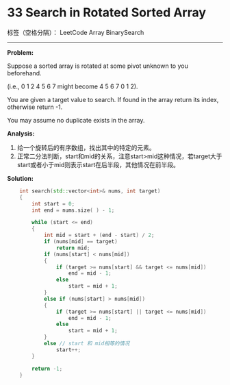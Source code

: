 ﻿# 33 Search in Rotated Sorted Array

标签（空格分隔）： LeetCode Array BinarySearch

---
**Problem:**
>   
Suppose a sorted array is rotated at some pivot unknown to you beforehand.
>
(i.e., 0 1 2 4 5 6 7 might become 4 5 6 7 0 1 2).
>
You are given a target value to search. If found in the array return its index, otherwise return -1.
>
You may assume no duplicate exists in the array.

**Analysis:**

 1. 给一个旋转后的有序数组，找出其中的特定的元素。
 2. 正常二分法判断，start和mid的关系，注意start>mid这种情况，若target大于start或者小于mid则表示start在后半段，其他情况在前半段。

**Solution:**
```cpp
	int search(std::vector<int>& nums, int target)
	{
		int start = 0;
		int end = nums.size( ) - 1;

		while (start <= end)
		{
			int mid = start + (end - start) / 2;
			if (nums[mid] == target)
				return mid;
			if (nums[start] < nums[mid])
			{
				if (target >= nums[start] && target <= nums[mid])
					end = mid - 1;
				else
					start = mid + 1;
			}
			else if (nums[start] > nums[mid])
			{
				if (target >= nums[start] || target <= nums[mid])
					end = mid - 1;
				else
					start = mid + 1;
			}
			else // start 和 mid相等的情况
				start++;
		}

		return -1;
	}
```
 
